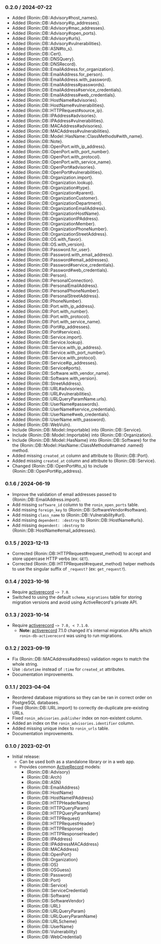 ### 0.2.0 / 2024-07-22

* Added {Ronin::DB::Advisory#host_names}.
* Added {Ronin::DB::Advisory#ip_addresses}.
* Added {Ronin::DB::Advisory#mac_addresses}.
* Added {Ronin::DB::Advisory#open_ports}.
* Added {Ronin::DB::Advisory#urls}.
* Added {Ronin::DB::Advisory#vulnerabilities}.
* Added {Ronin::DB::ASN#to_s}.
* Added {Ronin::DB::Cert}.
* Added {Ronin::DB::DNSQuery}.
* Added {Ronin::DB::DNSRecord}.
* Added {Ronin::DB::EmailAddress.for_organization}.
* Added {Ronin::DB::EmailAddress.for_person}.
* Added {Ronin::DB::EmailAddress.with_password}.
* Added {Ronin::DB::EmailAddress#passwords}.
* Added {Ronin::DB::EmailAddress#service_credentials}.
* Added {Ronin::DB::EmailAddress#web_credentials}.
* Added {Ronin::DB::HostName#advisories}.
* Added {Ronin::DB::HostName#vulnerabilities}.
* Added {Ronin::DB::HTTPRequest#source_ip}.
* Added {Ronin::DB::IPAddress#advisories}.
* Added {Ronin::DB::IPAddress#vulnerabilities}.
* Added {Ronin::DB::MACAddress#advisories}.
* Added {Ronin::DB::MACAddress#vulnerabilities}.
* Added {Ronin::DB::Model::HasName::ClassMethods#with_name}.
* Added {Ronin::DB::Note}.
* Added {Ronin::DB::OpenPort.with_ip_address}.
* Added {Ronin::DB::OpenPort.with_port_number}.
* Added {Ronin::DB::OpenPort.with_protocol}.
* Added {Ronin::DB::OpenPort.with_service_name}.
* Added {Ronin::DB::OpenPort#advisories}.
* Added {Ronin::DB::OpenPort#vulnerabilities}.
* Added {Ronin::DB::Organization.import}.
* Added {Ronin::DB::Organization.lookup}.
* Added {Ronin::DB::Organization#type}.
* Added {Ronin::DB::Organization#parent}.
* Added {Ronin::DB::OrganizationCustomer}.
* Added {Ronin::DB::OrganizationDepartment}.
* Added {Ronin::DB::OrganizationEmailAddress}.
* Added {Ronin::DB::OrganizationHostName}.
* Added {Ronin::DB::OrganizationIPAddress}.
* Added {Ronin::DB::OrganizationMember}.
* Added {Ronin::DB::OrganizationPhoneNumber}.
* Added {Ronin::DB::OrganizationStreetAddress}.
* Added {Ronin::DB::OS.with_flavor}.
* Added {Ronin::DB::OS.with_version}.
* Added {Ronin::DB::Password.for_user}.
* Added {Ronin::DB::Password.with_email_address}.
* Added {Ronin::DB::Password#email_addresses}.
* Added {Ronin::DB::Password#service_credentials}.
* Added {Ronin::DB::Password#web_credentials}.
* Added {Ronin::DB::Person}.
* Added {Ronin::DB::PersonalConnection}.
* Added {Ronin::DB::PersonalEmailAddress}.
* Added {Ronin::DB::PersonalPhoneNumber}.
* Added {Ronin::DB::PersonalStreetAddress}.
* Added {Ronin::DB::PhoneNumber}.
* Added {Ronin::DB::Port.with_ip_address}.
* Added {Ronin::DB::Port.with_number}.
* Added {Ronin::DB::Port.with_protocol}.
* Added {Ronin::DB::Port.with_service_name}.
* Added {Ronin::DB::Port#ip_addresses}.
* Added {Ronin::DB::Port#services}.
* Added {Ronin::DB::Service.import}.
* Added {Ronin::DB::Service.lookup}.
* Added {Ronin::DB::Service.with_ip_address}.
* Added {Ronin::DB::Service.with_port_number}.
* Added {Ronin::DB::Service.with_protocol}.
* Added {Ronin::DB::Service#ip_addresses}.
* Added {Ronin::DB::Service#ports}.
* Added {Ronin::DB::Software.with_vendor_name}.
* Added {Ronin::DB::Software.with_version}.
* Added {Ronin::DB::StreetAddress}.
* Added {Ronin::DB::URL#advisories}.
* Added {Ronin::DB::URL#vulnerabilities}.
* Added {Ronin::DB::URLQueryParamName.urls}.
* Added {Ronin::DB::UserName#passwords}.
* Added {Ronin::DB::UserName#service_credentials}.
* Added {Ronin::DB::UserName#web_credentials}.
* Added {Ronin::DB::UserName.with_password}.
* Added {Ronin::DB::WebVuln}.
* Include {Ronin::DB::Model::Importable} into {Ronin::DB::Service}.
* Include {Ronin::DB::Model::Importable} into {Ronin::DB::Organization}.
* Include {Ronin::DB::Model::HasName} into {Ronin::DB::Software} for the
  the {Ronin::DB::Model::HasName::ClassMethods#named .named} method.
* Added missing `created_at` column and attribute to {Ronin::DB::Port}.
* Added missing `created_at` column and attribute to {Ronin::DB::Service}.
* Changed {Ronin::DB::OpenPort#to_s} to include
  {Ronin::DB::OpenPort#ip_address}.

### 0.1.6 / 2024-06-19

* Improve the validation of email addresses passed to
  {Ronin::DB::EmailAddress.import}.
* Add missing `software_id` column to the `ronin_open_ports` table.
* Add missing `foreign_key` to {Ronin::DB::SoftwareVendor#software}.
* Add missing `class_name` to {Ronin::DB::Vulnerability#url}.
* Add missing `dependent: :destroy` to {Ronin::DB::HostName#urls}.
* Add missing `dependent: :destroy` to {Ronin::DB::HostName#email_addresses}.

### 0.1.5 / 2023-12-13

* Corrected {Ronin::DB::HTTPRequest#request_method} to accept and store
  uppercase HTTP verbs (ex: `GET`).
* Corrected {Ronin::DB::HTTPRequest#request_method} helper methods to use the
  singular suffix of `_request?` (ex: `get_request?`).

### 0.1.4 / 2023-10-16

* Require [activerecord] `~> 7.0`.
* Switched to using the default `schema_migrations` table for storing migration
  versions and avoid using ActiveRecord's private API.

### 0.1.3 / 2023-10-14

* Require [activerecord] `~> 7.0, < 7.1.0`.
  * **Note:** [activerecord] 7.1.0 changed it's internal migration APIs which
    `ronin-db-activerecord` was using to run migrations.

### 0.1.2 / 2023-09-19

* Fix {Ronin::DB::MACAddress#address} validation regex to match the whole
  string.
* Use `:datetime` instead of `:time` for `created_at` attributes.
* Documentation improvements.

### 0.1.1 / 2023-04-04

* Reordered database migrations so they can be ran in correct order on
  PostgreSQL databases.
* Fixed {Ronin::DB::URL.import} to correctly de-duplicate pre-existing URLs.
* Fixed `ronin_advisories.publisher` index on non-existent column.
* Added an index on the `ronin_advisories.identifier` column.
* Added missing unique index to `ronin_urls` table.
* Documentation improvements.

### 0.1.0 / 2023-02-01

* Initial release:
  * Can be used both as a standalone library or in a web app.
  * Provides common [ActiveRecord] models:
    * {Ronin::DB::Advisory}
    * {Ronin::DB::Arch}
    * {Ronin::DB::ASN}
    * {Ronin::DB::EmailAddress}
    * {Ronin::DB::HostName}
    * {Ronin::DB::HostNameIPAddress}
    * {Ronin::DB::HTTPHeaderName}
    * {Ronin::DB::HTTPQueryParam}
    * {Ronin::DB::HTTPQueryParamName}
    * {Ronin::DB::HTTPRequest}
    * {Ronin::DB::HTTPRequestHeader}
    * {Ronin::DB::HTTPResponse}
    * {Ronin::DB::HTTPResponseHeader}
    * {Ronin::DB::IPAddress}
    * {Ronin::DB::IPAddressMACAddress}
    * {Ronin::DB::MACAddress}
    * {Ronin::DB::OpenPort}
    * {Ronin::DB::Organization}
    * {Ronin::DB::OS}
    * {Ronin::DB::OSGuess}
    * {Ronin::DB::Password}
    * {Ronin::DB::Port}
    * {Ronin::DB::Service}
    * {Ronin::DB::ServiceCredential}
    * {Ronin::DB::Software}
    * {Ronin::DB::SoftwareVendor}
    * {Ronin::DB::URL}
    * {Ronin::DB::URLQueryParam}
    * {Ronin::DB::URLQueryParamName}
    * {Ronin::DB::URLScheme}
    * {Ronin::DB::UserName}
    * {Ronin::DB::Vulnerability}
    * {Ronin::DB::WebCredential}

[activerecord]: https://github.com/rails/rails/tree/main/activerecord#readme
